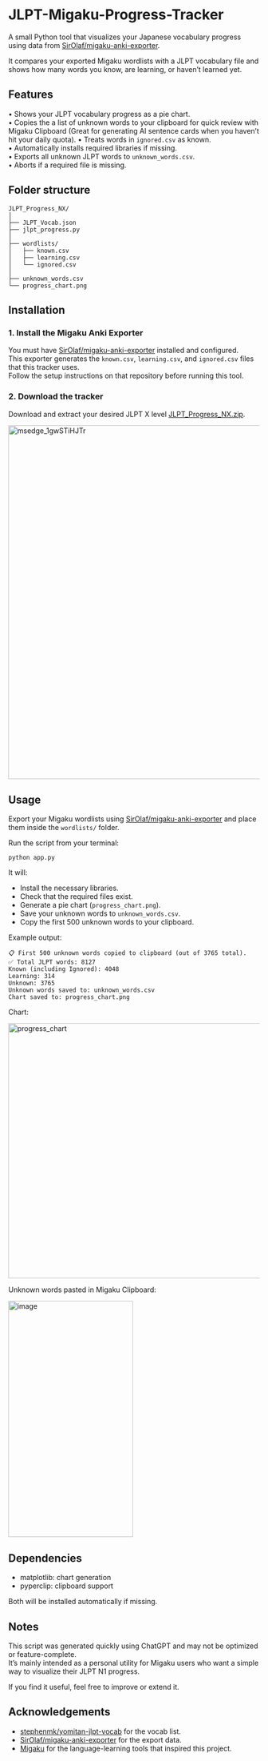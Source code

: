 # JLPT-Migaku-Progress-Tracker

A small Python tool that visualizes your Japanese vocabulary progress using data from [SirOlaf/migaku-anki-exporter](https://github.com/SirOlaf/migaku-anki-exporter).  

It compares your exported Migaku wordlists with a JLPT vocabulary file and shows how many words you know, are learning, or haven’t learned yet.

## Features

• Shows your JLPT vocabulary progress as a pie chart.  
• Copies the a list of unknown words to your clipboard for quick review with Migaku Clipboard (Great for generating AI sentence cards when you haven’t hit your daily quota).
• Treats words in `ignored.csv` as known.  
• Automatically installs required libraries if missing.  
• Exports all unknown JLPT words to `unknown_words.csv`.  
• Aborts if a required file is missing.  

## Folder structure

```
JLPT_Progress_NX/
│
├── JLPT_Vocab.json
├── jlpt_progress.py
│
├── wordlists/
│   ├── known.csv
│   ├── learning.csv
│   └── ignored.csv
│
├── unknown_words.csv
└── progress_chart.png
```

## Installation

### 1. Install the Migaku Anki Exporter

You must have [SirOlaf/migaku-anki-exporter](https://github.com/SirOlaf/migaku-anki-exporter) installed and configured.  
This exporter generates the `known.csv`, `learning.csv`, and `ignored.csv` files that this tracker uses.  
Follow the setup instructions on that repository before running this tool.

### 2. Download the tracker

Download and extract your desired JLPT X level [JLPT_Progress_NX.zip](https://github.com/FerchusGames/JLPT-Migaku-Progress-Tracker/releases/tag/Release).

<img width="1352" height="707" alt="msedge_1gwSTiHJTr" src="https://github.com/user-attachments/assets/c71bd020-a323-46eb-a779-71825df66ee8" />

## Usage

Export your Migaku wordlists using [SirOlaf/migaku-anki-exporter](https://github.com/SirOlaf/migaku-anki-exporter) and place them inside the `wordlists/` folder.

Run the script from your terminal:

```
python app.py
```

It will:
- Install the necessary libraries.
- Check that the required files exist.  
- Generate a pie chart (`progress_chart.png`).  
- Save your unknown words to `unknown_words.csv`.  
- Copy the first 500 unknown words to your clipboard. 

Example output:

```
📋 First 500 unknown words copied to clipboard (out of 3765 total).
✅ Total JLPT words: 8127
Known (including Ignored): 4048
Learning: 314
Unknown: 3765
Unknown words saved to: unknown_words.csv
Chart saved to: progress_chart.png
```

Chart:

<img width="594" height="510" alt="progress_chart" src="https://github.com/user-attachments/assets/c6813a83-798d-42b8-a546-b7029a92d261" />

Unknown words pasted in Migaku Clipboard:

<img width="250" height="472" alt="image" src="https://github.com/user-attachments/assets/a19fe1ab-2b21-4300-8492-faadaaad998c" />


## Dependencies

- matplotlib: chart generation  
- pyperclip: clipboard support  

Both will be installed automatically if missing.

## Notes

This script was generated quickly using ChatGPT and may not be optimized or feature-complete.  
It’s mainly intended as a personal utility for Migaku users who want a simple way to visualize their JLPT N1 progress.

If you find it useful, feel free to improve or extend it.  

## Acknowledgements

- [stephenmk/yomitan-jlpt-vocab](https://github.com/stephenmk/yomitan-jlpt-vocab) for the vocab list.
- [SirOlaf/migaku-anki-exporter](https://github.com/SirOlaf/migaku-anki-exporter) for the export data. 
- [Migaku](https://migaku.com/) for the language-learning tools that inspired this project.
